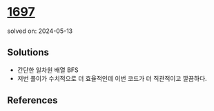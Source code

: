 # [1697](https://www.acmicpc.net/problem/1697)
solved on: 2024-05-13

## Solutions

- 간단한 일차원 배열 BFS
- 저번 풀이가 수치적으로 더 효율적인데 이번 코드가 더 직관적이고 깔끔하다.

## References
